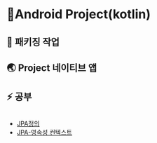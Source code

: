 # 📌Android Project(kotlin)


## 📣 패키징 작업


## 🌏 Project 네이티브 앱


## ⚡ 공부


## 
* [JPA정의](https://rudtjs49.tistory.com/entry/JPA%EB%A5%BC-%EC%82%AC%EC%9A%A9%ED%95%B4%EC%95%BC-%ED%95%98%EB%8A%94-%EC%9D%B4%EC%9C%A0)
* [JPA-영속성 컨텍스트](https://rudtjs49.tistory.com/entry/JPA-%EC%98%81%EC%86%8D%EC%84%B1-%EC%BB%A8%ED%85%8D%EC%8A%A4%ED%8A%B8%EB%9E%80)
